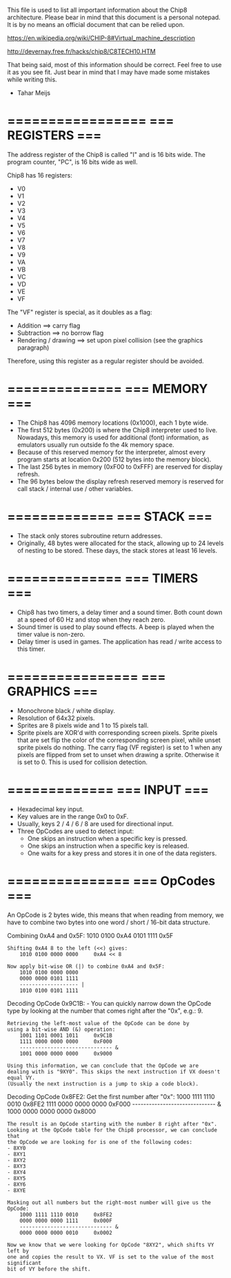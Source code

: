 This file is used to list all important information about the Chip8 architecture.
Please bear in mind that this document is a personal notepad. It is by no means an
official document that can be relied upon.

https://en.wikipedia.org/wiki/CHIP-8#Virtual_machine_description

http://devernay.free.fr/hacks/chip8/C8TECH10.HTM

That being said, most of this information should be correct. Feel free to use it
as you see fit. Just bear in mind that I may have made some mistakes while writing this.

- Tahar Meijs

=================
=== REGISTERS ===
=================

The address register of the Chip8 is called "I" and is 16 bits wide.
The program counter, "PC", is 16 bits wide as well.

Chip8 has 16 registers:
- V0
- V1
- V2
- V3
- V4
- V5
- V6
- V7
- V8
- V9
- VA
- VB
- VC
- VD
- VE
- VF

The "VF" register is special, as it doubles as a flag:
- Addition              ==> carry flag
- Subtraction           ==> no borrow flag
- Rendering / drawing   ==> set upon pixel collision (see the graphics paragraph)

Therefore, using this register as a regular register should be avoided.

==============
=== MEMORY ===
==============

- The Chip8 has 4096 memory locations (0x1000), each 1 byte wide.
- The first 512 bytes (0x200) is where the Chip8 interpreter used to live.
  Nowadays, this memory is used for additional (font) information, as emulators
  usually run outside fo the 4k memory space.
- Because of this reserved memory for the interpreter, almost every program
  starts at location 0x200 (512 bytes into the memory block).
- The last 256 bytes in memory (0xF00 to 0xFFF) are reserved for display refresh.
- The 96 bytes below the display refresh reserved memory is reserved for
  call stack / internal use / other variables.

=============
=== STACK ===
=============

- The stack only stores subroutine return addresses.
- Originally, 48 bytes were allocated for the stack, allowing up to 24 levels of
  nesting to be stored. These days, the stack stores at least 16 levels.

==============
=== TIMERS ===
==============
- Chip8 has two timers, a delay timer and a sound timer. Both count down at a speed
  of 60 Hz and stop when they reach zero.
- Sound timer is used to play sound effects. A beep is played when the timer value is non-zero.
- Delay timer is used in games. The application has read / write access to this timer.

================
=== GRAPHICS ===
================

- Monochrone black / white display.
- Resolution of 64x32 pixels.
- Sprites are 8 pixels wide and 1 to 15 pixels tall.
- Sprite pixels are XOR'd with corresponding screen pixels.
  Sprite pixels that are set flip the color of the corresponding screen pixel, while
  unset sprite pixels do nothing. The carry flag (VF register) is set to 1 when any
  pixels are flipped from set to unset when drawing a sprite. Otherwise it is set to 0.
  This is used for collision detection.

=============
=== INPUT ===
=============
- Hexadecimal key input.
- Key values are in the range 0x0 to 0xF.
- Usually, keys 2 / 4 / 6 / 8 are used for directional input.
- Three OpCodes are used to detect input:
    - One skips an instruction when a specific key is pressed.
    - One skips an instruction when a specific key is released.
    - One waits for a key press and stores it in one of the data registers.

===============
=== OpCodes ===
===============

An OpCode is 2 bytes wide, this means that when reading from memory, we have
to combine two bytes into one word / short / 16-bit data structure.

Combining 0xA4 and 0x5F:
    1010 0100   0xA4
    0101 1111   0x5F

    Shifting 0xA4 8 to the left (<<) gives:
        1010 0100 0000 0000     0xA4 << 8
    
    Now apply bit-wise OR (|) to combine 0xA4 and 0x5F:
        1010 0100 0000 0000
        0000 0000 0101 1111
        ------------------- |
        1010 0100 0101 1111

Decoding OpCode 0x9C1B:
    - You can quickly narrow down the OpCode type by looking at the
      number that comes right after the "0x", e.g.: 9.
    
    Retrieving the left-most value of the OpCode can be done by
    using a bit-wise AND (&) operation:
        1001 1101 0001 1011     0x9C1B
        1111 0000 0000 0000     0xF000
        ------------------------------ &
        1001 0000 0000 0000     0x9000
    
    Using this information, we can conclude that the OpCode we are
    dealing with is "9XY0". This skips the next instruction if VX doesn't equal VY.
    (Usually the next instruction is a jump to skip a code block).

Decoding OpCode 0x8FE2:
    Get the first number after "0x":
        1000 1111 1110 0010     0x8FE2
        1111 0000 0000 0000     0xF000
        ------------------------------ &
        1000 0000 0000 0000     0x8000
    
    The result is an OpCode starting with the number 8 right after "0x".
    Looking at the OpCode table for the Chip8 processor, we can conclude that
    the OpCode we are looking for is one of the following codes:
    - 8XY0
    - 8XY1
    - 8XY2
    - 8XY3
    - 8XY4
    - 8XY5
    - 8XY6
    - 8XYE

    Masking out all numbers but the right-most number will give us the OpCode:
        1000 1111 1110 0010     0x8FE2
        0000 0000 0000 1111     0x000F
        ------------------------------ &
        0000 0000 0000 0010     0x0002
    
    Now we know that we were looking for OpCode "8XY2", which shifts VY left by
    one and copies the result to VX. VF is set to the value of the most significant
    bit of VY before the shift.
